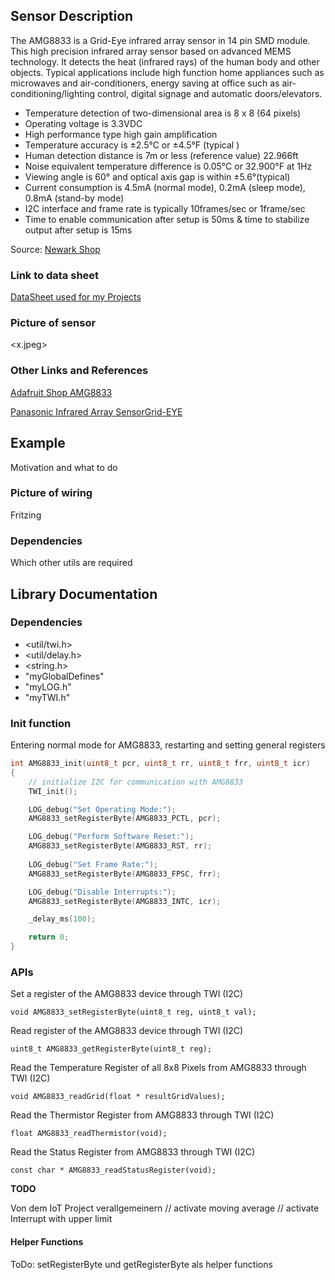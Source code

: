## Sensor Description
The AMG8833 is a Grid-Eye infrared array sensor in 14 pin SMD module. This high precision infrared 
array sensor based on advanced MEMS technology. It detects the heat (infrared rays) of the human body
and other objects. Typical applications include high function home appliances such as microwaves 
and air-conditioners, energy saving at office such as air-conditioning/lighting control, digital 
signage and automatic doors/elevators.

- Temperature detection of two-dimensional area is 8 x 8 (64 pixels)
- Operating voltage is 3.3VDC
- High performance type high gain amplification
- Temperature accuracy is ±2.5°C or ±4.5°F (typical )
- Human detection distance is 7m or less (reference value) 22.966ft
- Noise equivalent temperature difference is 0.05°C or 32.900°F at 1Hz
- Viewing angle is 60° and optical axis gap is within ±5.6°(typical)
- Current consumption is 4.5mA (normal mode), 0.2mA (sleep mode), 0.8mA (stand-by mode)
- I2C interface and frame rate is typically 10frames/sec or 1frame/sec
- Time to enable communication after setup is 50ms & time to stabilize output after setup is 15ms

Source: [Newark Shop](https://www.newark.com/panasonic/amg8833/temperature-sensor-ir-2-5deg-c/dp/05AC7504?mckv=My7ydwSy_dc|pcrid|76965866888829|plid||kword|amg8833|match|bp|slid||&msclkid=b65d706b36cc132e1dce2d811d0851c9&CMP=KNC-BUSA-SKU-MDC)


### Link to data sheet
[DataSheet used for my Projects](https://github.com/michelheil/Arduino/lib/myAMG8833/datasheet)

### Picture of sensor
<x.jpeg>

### Other Links and References
[Adafruit Shop AMG8833](https://www.adafruit.com/product/3538)

[Panasonic Infrared Array SensorGrid-EYE](http://industrial.panasonic.com/cdbs/www-data/pdf/ADI8000/ADI8000C66.pdf)


## Example
Motivation and what to do
### Picture of wiring
Fritzing
### Dependencies
Which other utils are required


## Library Documentation

### Dependencies
* <util/twi.h>
* <util/delay.h>
* <string.h>
* "myGlobalDefines"
* "myLOG.h"
* "myTWI.h"

### Init function
Entering normal mode for AMG8833, restarting and setting general registers

```c
int AMG8833_init(uint8_t pcr, uint8_t rr, uint8_t frr, uint8_t icr)
{
    // initialize I2C for communication with AMG8833
    TWI_init();

    LOG_debug("Set Operating Mode:");
    AMG8833_setRegisterByte(AMG8833_PCTL, pcr);

    LOG_debug("Perform Software Reset:");
    AMG8833_setRegisterByte(AMG8833_RST, rr);
    
    LOG_debug("Set Frame Rate:");
    AMG8833_setRegisterByte(AMG8833_FPSC, frr);

    LOG_debug("Disable Interrupts:");
    AMG8833_setRegisterByte(AMG8833_INTC, icr);

    _delay_ms(100);

    return 0;
}
```


### APIs
Set a register of the AMG8833 device through TWI (I2C)

```void AMG8833_setRegisterByte(uint8_t reg, uint8_t val);```

Read register of the AMG8833 device through TWI (I2C)

```uint8_t AMG8833_getRegisterByte(uint8_t reg);```

Read the Temperature Register of all 8x8 Pixels from AMG8833 through TWI (I2C)

```void AMG8833_readGrid(float * resultGridValues);```

Read the Thermistor Register from AMG8833 through TWI (I2C)

```float AMG8833_readThermistor(void);```

Read the Status Register from AMG8833 through TWI (I2C)

```const char * AMG8833_readStatusRegister(void);```


**TODO**

Von dem IoT Project verallgemeinern
// activate moving average
// activate Interrupt with upper limit


#### Helper Functions
ToDo: setRegisterByte und getRegisterByte als helper functions 

